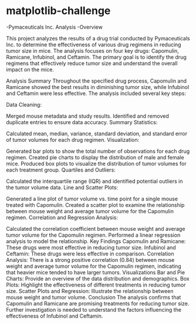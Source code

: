 # matplotlib-challenge
-Pymaceuticals Inc. Analysis
-Overview

This project analyzes the results of a drug trial conducted by Pymaceuticals Inc. to determine the effectiveness of various drug regimens in reducing tumor size in mice. The analysis focuses on four key drugs: Capomulin, Ramicane, Infubinol, and Ceftamin. The primary goal is to identify the drug regimens that effectively reduce tumor size and understand the overall impact on the mice.

Analysis Summary
Throughout the specified drug process, Capomulin and Ramicane showed the best results in diminishing tumor size, while Infubinol and Ceftamin were less effective. The analysis included several key steps:

Data Cleaning:

Merged mouse metadata and study results.
Identified and removed duplicate entries to ensure data accuracy.
Summary Statistics:

Calculated mean, median, variance, standard deviation, and standard error of tumor volumes for each drug regimen.
Visualization:

Generated bar plots to show the total number of observations for each drug regimen.
Created pie charts to display the distribution of male and female mice.
Produced box plots to visualize the distribution of tumor volumes for each treatment group.
Quartiles and Outliers:

Calculated the interquartile range (IQR) and identified potential outliers in the tumor volume data.
Line and Scatter Plots:

Generated a line plot of tumor volume vs. time point for a single mouse treated with Capomulin.
Created a scatter plot to examine the relationship between mouse weight and average tumor volume for the Capomulin regimen.
Correlation and Regression Analysis:

Calculated the correlation coefficient between mouse weight and average tumor volume for the Capomulin regimen.
Performed a linear regression analysis to model the relationship.
Key Findings
Capomulin and Ramicane: These drugs were most effective in reducing tumor size.
Infubinol and Ceftamin: These drugs were less effective in comparison.
Correlation Analysis: There is a strong positive correlation (0.84) between mouse weight and average tumor volume for the Capomulin regimen, indicating that heavier mice tended to have larger tumors.
Visualizations
Bar and Pie Charts: Provide an overview of the data distribution and demographics.
Box Plots: Highlight the effectiveness of different treatments in reducing tumor size.
Scatter Plots and Regression: Illustrate the relationship between mouse weight and tumor volume.
Conclusion
The analysis confirms that Capomulin and Ramicane are promising treatments for reducing tumor size. Further investigation is needed to understand the factors influencing the effectiveness of Infubinol and Ceftamin.
